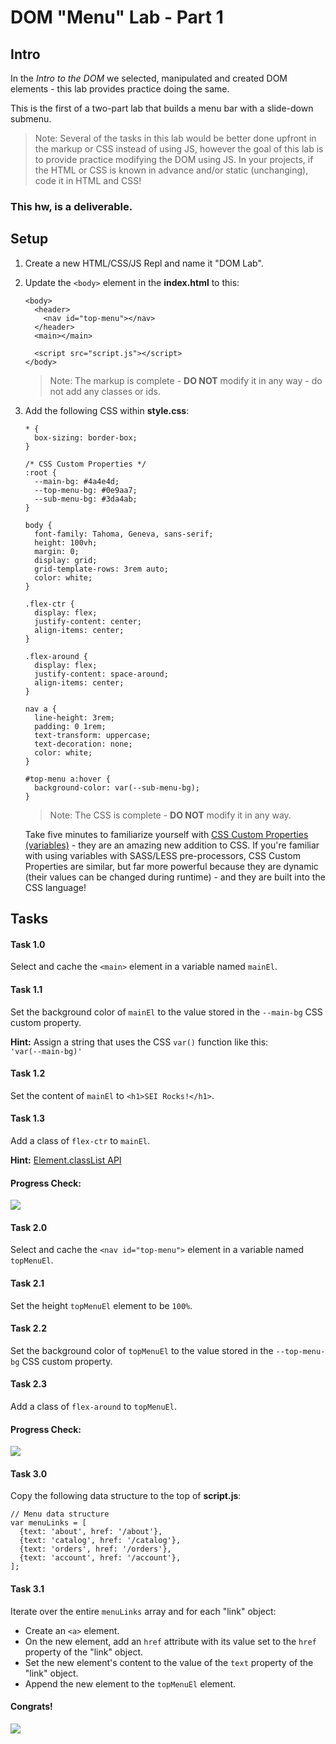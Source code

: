 [](#dom-menu-lab---part-1)DOM "Menu" Lab - Part 1
===============

[](#intro)Intro
---------------
In the _Intro to the DOM_ we selected, manipulated and created DOM elements - this lab provides practice doing the same.

This is the first of a two-part lab that builds a menu bar with a slide-down submenu.

> Note: Several of the tasks in this lab would be better done upfront in the markup or CSS instead of using JS, however the goal of this lab is to provide practice modifying the DOM using JS. In your projects, if the HTML or CSS is known in advance and/or static (unchanging), code it in HTML and CSS!

### [](#this-hw-is-a-deliverable)This hw, is a deliverable.
[](#setup)Setup
---------------
1.  Create a new HTML/CSS/JS Repl and name it "DOM Lab".
2.  Update the `<body>` element in the **index.html** to this:
    
        <body>
          <header>
            <nav id="top-menu"></nav>
          </header>
          <main></main>
        
          <script src="script.js"></script>
        </body>
    
    > Note: The markup is complete - **DO NOT** modify it in any way - do not add any classes or ids.
    
3.  Add the following CSS within **style.css**:
    
        * {
          box-sizing: border-box;
        }
        
        /* CSS Custom Properties */
        :root {
          --main-bg: #4a4e4d;
          --top-menu-bg: #0e9aa7;
          --sub-menu-bg: #3da4ab;
        }
        
        body {
          font-family: Tahoma, Geneva, sans-serif;
          height: 100vh;
          margin: 0;
          display: grid;
          grid-template-rows: 3rem auto;
          color: white;
        }
        
        .flex-ctr {
          display: flex;
          justify-content: center;
          align-items: center;
        }
        
        .flex-around {
          display: flex;
          justify-content: space-around;
          align-items: center;
        }
        
        nav a {
          line-height: 3rem;
          padding: 0 1rem;
          text-transform: uppercase;
          text-decoration: none;
          color: white;
        }
        
        #top-menu a:hover {
          background-color: var(--sub-menu-bg);
        }
    
    > Note: The CSS is complete - **DO NOT** modify it in any way.
    
    Take five minutes to familiarize yourself with [CSS Custom Properties (variables)](https://developer.mozilla.org/en-US/docs/Web/CSS/Using_CSS_custom_properties) - they are an amazing new addition to CSS. If you're familiar with using variables with SASS/LESS pre-processors, CSS Custom Properties are similar, but far more powerful because they are dynamic (their values can be changed during runtime) - and they are built into the CSS language!
    
[](#tasks)Tasks
---------------
#### [](#task-10)Task 1.0
Select and cache the `<main>` element in a variable named `mainEl`.

#### [](#task-11)Task 1.1
Set the background color of `mainEl` to the value stored in the `--main-bg` CSS custom property.

**Hint:** Assign a string that uses the CSS `var()` function like this:  
`'var(--main-bg)'`

#### [](#task-12)Task 1.2
Set the content of `mainEl` to `<h1>SEI Rocks!</h1>`.

#### [](#task-13)Task 1.3
Add a class of `flex-ctr` to `mainEl`.

**Hint:** [Element.classList API](https://developer.mozilla.org/en-US/docs/Web/API/Element/classList)

#### [](#progress-check)Progress Check:
![](https://i.imgur.com/6y10M6X.png)

#### [](#task-20)Task 2.0
Select and cache the `<nav id="top-menu">` element in a variable named `topMenuEl`.

#### [](#task-21)Task 2.1
Set the height `topMenuEl` element to be `100%`.

#### [](#task-22)Task 2.2
Set the background color of `topMenuEl` to the value stored in the `--top-menu-bg` CSS custom property.

#### [](#task-23)Task 2.3
Add a class of `flex-around` to `topMenuEl`.

#### [](#progress-check-1)Progress Check:
![](https://i.imgur.com/tzYjw8n.png)

#### [](#task-30)Task 3.0
Copy the following data structure to the top of **script.js**:

    // Menu data structure
    var menuLinks = [
      {text: 'about', href: '/about'},
      {text: 'catalog', href: '/catalog'},
      {text: 'orders', href: '/orders'},
      {text: 'account', href: '/account'},
    ];

#### [](#task-31)Task 3.1
Iterate over the entire `menuLinks` array and for each "link" object:

*   Create an `<a>` element.
*   On the new element, add an `href` attribute with its value set to the `href` property of the "link" object.
*   Set the new element's content to the value of the `text` property of the "link" object.
*   Append the new element to the `topMenuEl` element.

#### [](#congrats)Congrats!
![](https://i.imgur.com/pWu6yHO.png)
